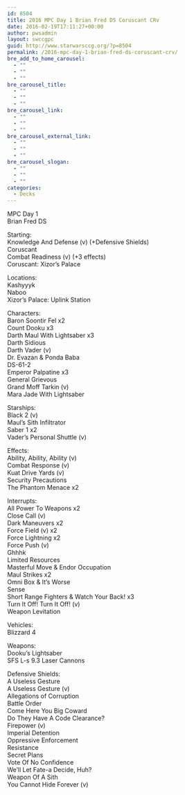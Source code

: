```yaml
---
id: 8504
title: 2016 MPC Day 1 Brian Fred DS Coruscant CRv
date: 2016-02-19T17:11:27+00:00
author: pwsadmin
layout: swccgpc
guid: http://www.starwarsccg.org/?p=8504
permalink: /2016-mpc-day-1-brian-fred-ds-coruscant-crv/
bre_add_to_home_carousel:
  - ""
  - ""
  - ""
bre_carousel_title:
  - ""
  - ""
  - ""
bre_carousel_link:
  - ""
  - ""
  - ""
bre_carousel_external_link:
  - ""
  - ""
  - ""
bre_carousel_slogan:
  - ""
  - ""
  - ""
categories:
  - Decks
---
```

MPC Day 1  
Brian Fred DS

Starting:  
Knowledge And Defense (v) (+Defensive Shields)  
Coruscant  
Combat Readiness (v) (+3 effects)  
Coruscant: Xizor&#8217;s Palace

Locations:  
Kashyyyk  
Naboo  
Xizor&#8217;s Palace: Uplink Station

Characters:  
Baron Soontir Fel x2  
Count Dooku x3  
Darth Maul With Lightsaber x3  
Darth Sidious  
Darth Vader (v)  
Dr. Evazan & Ponda Baba  
DS-61-2  
Emperor Palpatine x3  
General Grievous  
Grand Moff Tarkin (v)  
Mara Jade With Lightsaber

Starships:  
Black 2 (v)  
Maul&#8217;s Sith Infiltrator  
Saber 1 x2  
Vader&#8217;s Personal Shuttle (v)

Effects:  
Ability, Ability, Ability (v)  
Combat Response (v)  
Kuat Drive Yards (v)  
Security Precautions  
The Phantom Menace x2

Interrupts:  
All Power To Weapons x2  
Close Call (v)  
Dark Maneuvers x2  
Force Field (v) x2  
Force Lightning x2  
Force Push (v)  
Ghhhk  
Limited Resources  
Masterful Move & Endor Occupation  
Maul Strikes x2  
Omni Box & It&#8217;s Worse  
Sense  
Short Range Fighters & Watch Your Back! x3  
Turn It Off! Turn It Off! (v)  
Weapon Levitation

Vehicles:  
Blizzard 4

Weapons:  
Dooku&#8217;s Lightsaber  
SFS L-s 9.3 Laser Cannons

Defensive Shields:  
A Useless Gesture  
A Useless Gesture (v)  
Allegations of Corruption  
Battle Order  
Come Here You Big Coward  
Do They Have A Code Clearance?  
Firepower (v)  
Imperial Detention  
Oppressive Enforcement  
Resistance  
Secret Plans  
Vote Of No Confidence  
We&#8217;ll Let Fate-a Decide, Huh?  
Weapon Of A Sith  
You Cannot Hide Forever (v)